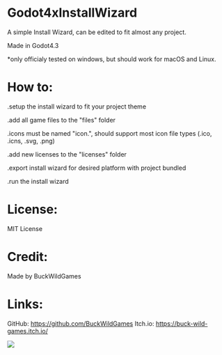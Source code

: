 # Godot4xInstallWizard
A simple Install Wizard, can be edited to fit almost any project.

Made in Godot4.3

*only officialy tested on windows, but should work for macOS and Linux.

# How to:

.setup the install wizard to fit your project theme

.add all game files to the "files" folder

.icons must be named "icon.", should support most icon file types (.ico, .icns, .svg, .png)

.add new licenses to the "licenses" folder

.export install wizard for desired platform with project bundled

.run the install wizard

# License:

MIT License

# Credit:

Made by BuckWildGames

# Links:

GitHub: https://github.com/BuckWildGames
Itch.io: https://buck-wild-games.itch.io/

<a href="https://www.buymeacoffee.com/buckwildgames"><img src="https://img.buymeacoffee.com/button-api/?text=Buy me a coffee&emoji=☕&slug=buckwildgames&button_colour=5F7FFF&font_colour=000000&font_family=Inter&outline_colour=000000&coffee_colour=ffffff" /></a>



